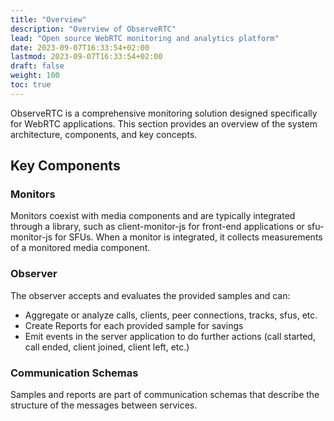 ```yaml
---
title: "Overview"
description: "Overview of ObserveRTC"
lead: "Open source WebRTC monitoring and analytics platform"
date: 2023-09-07T16:33:54+02:00
lastmod: 2023-09-07T16:33:54+02:00
draft: false
weight: 100
toc: true
---
```


ObserveRTC is a comprehensive monitoring solution designed specifically for WebRTC applications. This section provides an overview of the system architecture, components, and key concepts.

## Key Components

### Monitors

Monitors coexist with media components and are typically integrated through a library, such as client-monitor-js for front-end applications or sfu-monitor-js for SFUs. When a monitor is integrated, it collects measurements of a monitored media component.

### Observer

The observer accepts and evaluates the provided samples and can:

- Aggregate or analyze calls, clients, peer connections, tracks, sfus, etc.
- Create Reports for each provided sample for savings
- Emit events in the server application to do further actions (call started, call ended, client joined, client left, etc.)

### Communication Schemas

Samples and reports are part of communication schemas that describe the structure of the messages between services.
